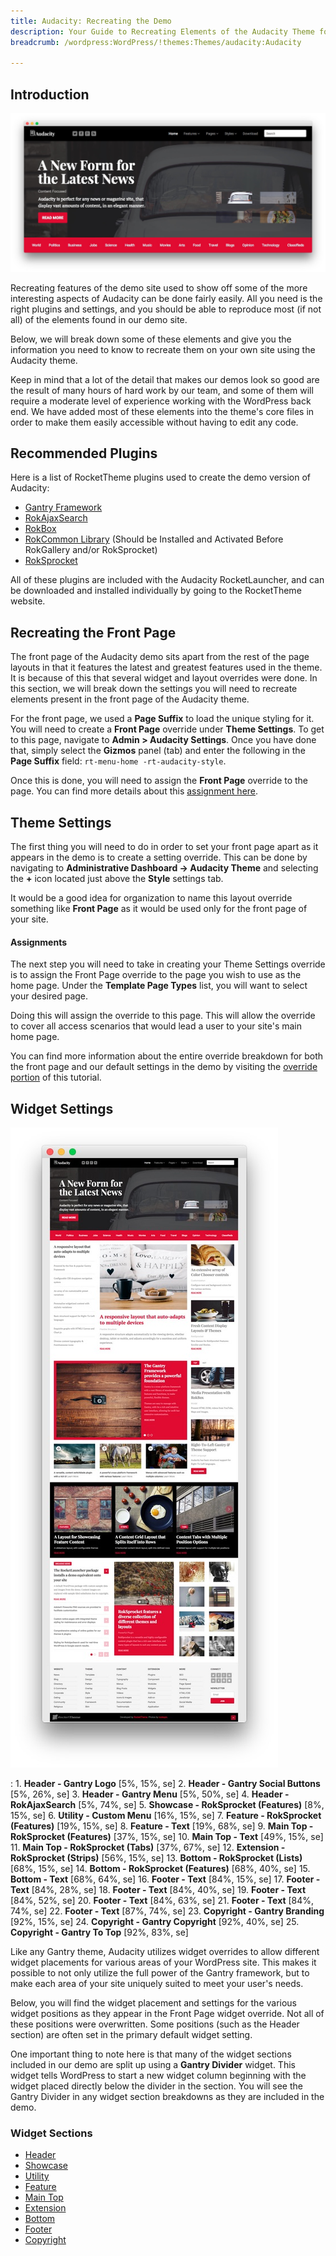```yaml
---
title: Audacity: Recreating the Demo
description: Your Guide to Recreating Elements of the Audacity Theme for WordPress
breadcrumb: /wordpress:WordPress/!themes:Themes/audacity:Audacity

---
```


Introduction
-----

![Audacity](assets/audacity.jpeg)

Recreating features of the demo site used to show off some of the more interesting aspects of Audacity can be done fairly easily. All you need is the right plugins and settings, and you should be able to reproduce most (if not all) of the elements found in our demo site.

Below, we will break down some of these elements and give you the information you need to know to recreate them on your own site using the Audacity theme.

Keep in mind that a lot of the detail that makes our demos look so good are the result of many hours of hard work by our team, and some of them will require a moderate level of experience working with the WordPress back end. We have added most of these elements into the theme's core files in order to make them easily accessible without having to edit any code.

Recommended Plugins
-----

Here is a list of RocketTheme plugins used to create the demo version of Audacity:

* [Gantry Framework](http://gantry.org/downloads)
* [RokAjaxSearch](http://www.rockettheme.com/wordpress/plugins/rokajaxsearch)
* [RokBox](http://www.rockettheme.com/wordpress/plugins/rokbox)
* [RokCommon Library](http://www.rockettheme.com/wordpress/plugins/rokutilities) (Should be Installed and Activated Before RokGallery and/or RokSprocket)
* [RokSprocket](../../plugins/roksprocket/)

All of these plugins are included with the Audacity RocketLauncher, and can be downloaded and installed individually by going to the RocketTheme website.

Recreating the Front Page
-----

The front page of the Audacity demo sits apart from the rest of the page layouts in that it features the latest and greatest features used in the theme. It is because of this that several widget and layout overrides were done. In this section, we will break down the settings you will need to recreate elements present in the front page of the Audacity theme.

For the front page, we used a **Page Suffix** to load the unique styling for it. You will need to create a **Front Page** override under **Theme Settings**. To get to this page, navigate to **Admin > Audacity Settings**. Once you have done that, simply select the **Gizmos** panel (tab) and enter the following in the **Page Suffix** field: `rt-menu-home -rt-audacity-style`. 

Once this is done, you will need to assign the **Front Page** override to the page. You can find more details about this [assignment here](demo_override.md#assignments).

Theme Settings
-----

The first thing you will need to do in order to set your front page apart as it appears in the demo is to create a setting override. This can be done by navigating to **Administrative Dashboard -> Audacity Theme** and selecting the **+** icon located just above the **Style** settings tab.

It would be a good idea for organization to name this layout override something like **Front Page** as it would be used only for the front page of your site.

#### Assignments

The next step you will need to take in creating your Theme Settings override is to assign the Front Page override to the page you wish to use as the home page. Under the **Template Page Types** list, you will want to select your desired page.

Doing this will assign the override to this page. This will allow the override to cover all access scenarios that would lead a user to your site's main home page.

You can find more information about the entire override breakdown for both the front page and our default settings in the demo by visiting the [override portion](demo_override.md) of this tutorial.

Widget Settings
-----

![Theme](assets/audacity2.jpeg)

:   1. **Header - Gantry Logo** [5%, 15%, se]
    2. **Header - Gantry Social Buttons** [5%, 26%, se]
    3. **Header - Gantry Menu** [5%, 50%, se]
    4. **Header - RokAjaxSearch** [5%, 74%, se]
    5. **Showcase - RokSprocket (Features)** [8%, 15%, se]
    6. **Utility - Custom Menu** [16%, 15%, se]
    7. **Feature - RokSprocket (Features)** [19%, 15%, se]
    8. **Feature - Text** [19%, 68%, se]
    9. **Main Top - RokSprocket (Features)** [37%, 15%, se]
    10. **Main Top - Text** [49%, 15%, se]
    11. **Main Top - RokSprocket (Tabs)** [37%, 67%, se]
    12. **Extension - RokSprocket (Strips)** [56%, 15%, se]
    13. **Bottom - RokSprocket (Lists)** [68%, 15%, se]
    14. **Bottom - RokSprocket (Features)** [68%, 40%, se]
    15. **Bottom - Text** [68%, 64%, se]
    16. **Footer - Text** [84%, 15%, se]
    17. **Footer - Text** [84%, 28%, se]
    18. **Footer - Text** [84%, 40%, se]
    19. **Footer - Text** [84%, 52%, se]
    20. **Footer - Text** [84%, 63%, se]
    21. **Footer - Text** [84%, 74%, se]
    22. **Footer - Text** [87%, 74%, se]
    23. **Copyright - Gantry Branding** [92%, 15%, se]
    24. **Copyright - Gantry Copyright** [92%, 40%, se]
    25. **Copyright - Gantry To Top** [92%, 83%, se]

Like any Gantry theme, Audacity utilizes widget overrides to allow different widget placements for various areas of your WordPress site. This makes it possible to not only utilize the full power of the Gantry framework, but to make each area of your site uniquely suited to meet your user's needs.

Below, you will find the widget placement and settings for the various widget positions as they appear in the Front Page widget override. Not all of these positions were overwritten. Some positions (such as the Header section) are often set in the primary default widget setting.

One important thing to note here is that many of the widget sections included in our demo are split up using a **Gantry Divider** widget. This widget tells WordPress to start a new widget column beginning with the widget placed directly below the divider in the section. You will see the Gantry Divider in any widget section breakdowns as they are included in the demo.

### Widget Sections

* [Header](demo_header.md)
* [Showcase](demo_showcase.md)
* [Utility](demo_utility.md)
* [Feature](demo_feature.md)
* [Main Top](demo_maintop.md)
* [Extension](demo_extension.md)
* [Bottom](demo_bottom.md)
* [Footer](demo_footer.md)
* [Copyright](demo_copyright.md)
